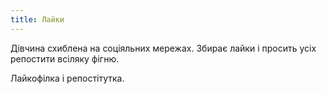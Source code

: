 ```yaml
---
title: Лайки
---
```


Дівчина схиблена на соціяльних мережах. Збирає лайки і просить усіх репостити всіляку фігню.

Лайкофілка і репостітутка.

